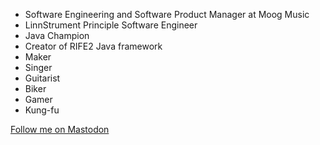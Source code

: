 * Software Engineering and Software Product Manager at Moog Music
* LinnStrument Principle Software Engineer
* Java Champion
* Creator of RIFE2 Java framework
* Maker
* Singer
* Guitarist
* Biker
* Gamer
* Kung-fu

<a rel="nofollow me" class="Link--primary" href="https://uwyn.net/@gbevin">Follow me on Mastodon</a>

